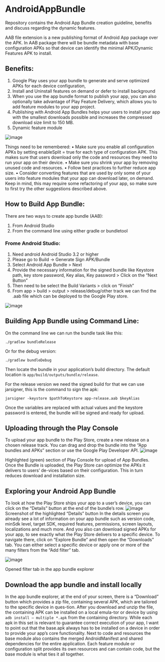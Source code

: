 # AndroidAppBundle
Repository contains the Android App Bundle creation guideline, benefits and discuss regarding the dynamic features.

AAB file extension is a new publishing format of Android App package over the APK. In AAB package there will be bundle metadata with base configuration APKs so that device can identify the minimal APK/Dynamic Features APK to install.

## Benefits:
1.	Google Play uses your app bundle to generate and serve optimized APKs for each device configuration,
2.	Install and Uninstall features on demand or defer to install background
3.	When you use the app bundle format to publish your app, you can also optionally take advantage of Play Feature Delivery, which allows you to add feature modules to your app project.
4.	Publishing with Android App Bundles helps your users to install your app with the smallest downloads possible and increases the compressed download size limit to 150 MB.
5.	Dynamic feature module

![image](https://user-images.githubusercontent.com/11981999/172596909-0467d5b2-0298-482d-9654-9231f2030c1a.png)


Things need to be remembered:
•	Make sure you enable all configuration APKs by setting enableSplit = true for each type of configuration APK. This makes sure that users download only the code and resources they need to run your app on their device.
•	Make sure you shrink your app by removing unused code and resources.
•	Follow best practices to further reduce app size.
•	Consider converting features that are used by only some of your users into feature modules that your app can download later, on demand. Keep in mind, this may require some refactoring of your app, so make sure to first try the other suggestions described above.

## How to Build App Bundle:
There are two ways to create app bundle (AAB):
1.	From Android Studio
2.	From the command line using either gradle or bundletool

### Frome Android Studio:
1.	Need android Android Studio 3.2 or higher
2.	Please go to Build -> Generate Sign APK/Bundle
3.	Select Android App Bundle > Next
4.	Provide the necessary information for the signed bundle like Keystore path, key store password, Key alias, Key password > Click on the “Next Button”
5.	Then need to be select the Build Variants > click on “Finish”
6.	From app > build > output > release/debug/other track we can find the .aab file which can be deployed to the Google Play store.

![image](https://user-images.githubusercontent.com/11981999/172597139-f72a1f98-586b-4125-af34-94519edc7564.png)

## Building App Bundle using Command Line: 
On the command line we can run the bundle task like this:

`./gradlew bundleRelease`

Or for the debug version:

`./gradlew bundleDebug`

Then locate the bundle in your application’s build directory. The default location is `app/build/outputs/bundle/release`.

For the release version we need the signed build for that we can use jarsigner, this is the command to sign the apk:

`jarsigner -keystore $pathToKeystore app-release.aab $keyAlias`

Once the variables are replaced with actual values and the keystore password is entered, the bundle will be signed and ready for upload.

## Uploading through the Play Console
To upload your app bundle to the Play Store, create a new release on a chosen release track. You can drag and drop the bundle into the “App bundles and APKs” section or use the Google Play Developer API.
![image](https://user-images.githubusercontent.com/11981999/172597189-cdf03f36-9eb7-441c-a4a4-d3314b6a4e54.png)

Highlighted (green) section of Play Console for upload of App Bundles.
Once the Bundle is uploaded, the Play Store can optimize the APKs it delivers to users’ de-vices based on their configuration. This in turn reduces download and installation size.

## Exploring your Android App Bundle
To look at how the Play Store ships your app to a user’s device, you can click on the “Details” button at the end of the bundle’s row.
![image](https://user-images.githubusercontent.com/11981999/172597233-6433d877-bea0-40ba-ab35-64d4c8a99f80.png)
Screenshot of the highlighted “Details” button
In the details screen you already see a lot of information on your app bundle such as version code, minSdk level, target SDK, required features, permissions, screen layouts, localizations and much more.
And you also can download signed APKs for your app, to see exactly what the Play Store delivers to a specific device. To navigate there, click on “Explore Bundle” and then open the “Downloads” tab.
You can either select a specific device or apply one or more of the many filters from the “Add filter” tab.

![image](https://user-images.githubusercontent.com/11981999/172599071-f1d602b4-2873-4ff9-ad32-ea25821b7016.png)

Opened filter tab in the app bundle explorer

## Download the app bundle and install locally
In the app bundle explorer, at the end of your screen, there is a “Download” button which provides a zip file, containing several APK, which are tailored to the specific device in ques-tion.
After you download and unzip the file, the containing APK can be installed on a local emula-tor or device by using `adb install — multiple *.apk` from the containing directory.
While each apk in this set is relevant to guarantee correct execution of your app, I want to point out that the base.apk always has to be installed on a device in order to provide your app’s core functionality. Next to code and resources the base module also contains the merged AndroidManifest and shared dependencies for the entire application.
Each feature module or configuration split provides its own resources and can contain code, but the base module is what ties it all together.






